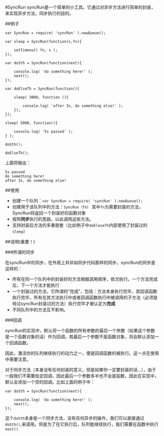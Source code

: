 #SyncRun
syncRun是一个简单的小工具。它通过对异步方法进行简单的封装，来实现异步方法，同步执行的目的。

##例子

	var SyncRun = require( 'syncRun' ).newQueue();

    var sleep = SyncRun(function(s,fn){
    
        setTimeout( fn, s );
    });
    
    var doSth = SyncRun(function(next){
    
        console.log( 'do something here!' );
        next();
    });
    
    var doElseTh = SyncRun(function(){
    
        sleep( 3000, function (){
    
            console.log( 'after 3s, do something else!' );
        });
    });
    
    sleep( 5000, function(){
    
        console.log( '5s passed' );
    } );
    
    doSth();
    
    doElseTh();
    
上面将输出：

	5s passed
	do something here!
	after 3s, do something else!
	
##使用

* 创建一个队列：`var SyncRun = require( 'syncRun' ).newQueue();`
* 创建用于该队列中的方法：`SyncRun（fn）` 其中`fn`为需要封装的方法，SyncRun将返回一个封装好的函数对象
* 按照**同步**执行的思路，以此调用这些方法。
* 支持封装后方法的多重嵌套（比如例子中`doEleseTh`内部使用了封装过的`sleep`）

##说明(重要！)

###所谓的同步

在syncRun中的同步，在外观上并非如同步代码那样的同步。syncRun的同步是这样的：

* 所有在同一个队列中的封装好的方法根据调用顺序，依次执行。一个方法完成后，下一个方法才能执行
* 一个封装过的方法，它所谓的“完成”，包括：方法本身执行完毕，其回调函数执行完毕，所有在其方法执行中或者回调函数执行中被调用的子方法（必须是经过syncRun封装过的方法）执行完毕才被认定为**完成**
* 不同队列中的方法互不影响。

###回调

syncRun的实现中，默认将一个函数的所有参数的最后一个参数（如果这个参数是一个函数对象的话）作为回调，若最后一个参数不是函数对象，则会默认添加一个回调函数。

因此，激活你的队列继续执行的动力之一，便是回调函数的被执行。这一点在使用中需要注意。

对于同步方法（本身没有任何封装的意义，但是如果你一定要封装的话…），由于一般我们不需要给定回调，因此最后一个参数多半也不会是函数，因此在实现中，默认会添加一个空的回调。比如上面的例子中：

	var doSth = SyncRun(function(next){
    
        console.log( 'do something here!' );
        next();
    });
    
这个`doSth`本身是一个同步方法，没有任何异步的操作，我们可以直接通过`doSth()`,来调用。但是为了在它执行后，队列能继续执行，我们需要在函数中执行`next()`